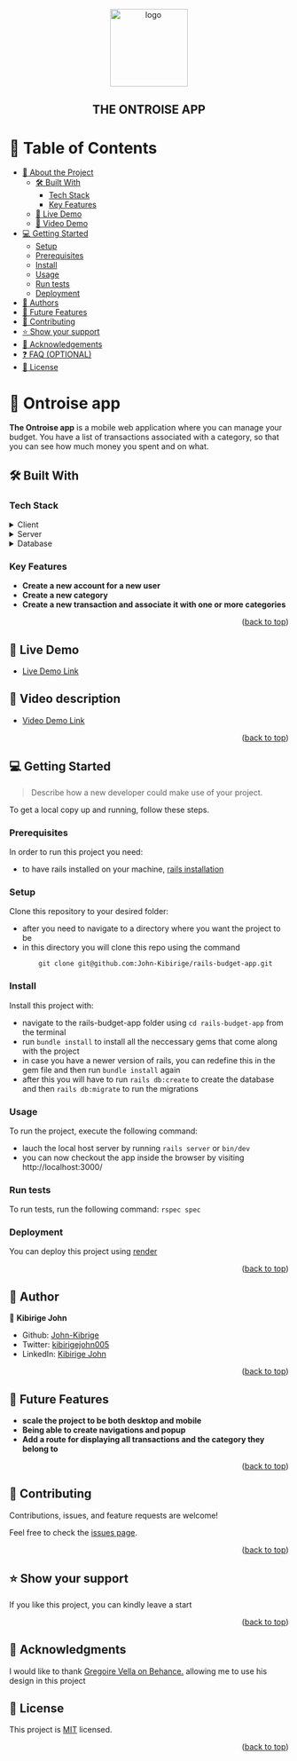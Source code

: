 <a name="readme-top"></a>

<!--
HOW TO USE:
This is an example of how you may give instructions on setting up your project locally.

Modify this file to match your project and remove sections that don't apply.

REQUIRED SECTIONS:
- Table of Contents
- About the Project
  - Built With
  - Live Demo
- Getting Started
- Authors
- Future Features
- Contributing
- Show your support
- Acknowledgements
- License

OPTIONAL SECTIONS:
- FAQ

After you're finished please remove all the comments and instructions!
-->

<div align="center">
  <img src="https://e7.pngegg.com/pngimages/847/695/png-clipart-budget-finance-budget-text-logo.png" alt="logo" width="140"  height="auto" />
  <br/>

  <h2><b>THE ONTROISE APP </b></h2>

</div>


# 📗 Table of Contents

- [📖 About the Project](#about-project)
  - [🛠 Built With](#built-with)
    - [Tech Stack](#tech-stack)
    - [Key Features](#key-features)
  - [🚀 Live Demo](#live-demo)
  - [🚀 Video Demo](#video-demo)
- [💻 Getting Started](#getting-started)
  - [Setup](#setup)
  - [Prerequisites](#prerequisites)
  - [Install](#install)
  - [Usage](#usage)
  - [Run tests](#run-tests)
  - [Deployment](#triangular_flag_on_post-deployment)
- [👥 Authors](#authors)
- [🔭 Future Features](#future-features)
- [🤝 Contributing](#contributing)
- [⭐️ Show your support](#support)
- [🙏 Acknowledgements](#acknowledgements)
- [❓ FAQ (OPTIONAL)](#faq)
- [📝 License](#license)

<!-- PROJECT DESCRIPTION -->

# 📖 Ontroise app <a name="about-project"></a>
**The Ontroise app** is a mobile web application where you can manage your budget. You have a list of transactions associated with a category, so that you can see how much money you spent and on what.

## 🛠 Built With <a name="built-with"></a>

### Tech Stack <a name="tech-stack"></a>

<details>
  <summary>Client</summary>
  <ul>
    <li><a href="https://rubyonrails.org/">Ruby on rails</a></li>
  </ul>
</details>

<details>
  <summary>Server</summary>
  <ul>
    <li><a href="https://rubyonrails.org//">Ruby on rails </a></li>
  </ul>
</details>

<details>
<summary>Database</summary>
  <ul>
    <li><a href="https://www.postgresql.org/">PostgreSQL</a></li>
  </ul>
</details>

<!-- Features -->

### Key Features <a name="key-features"></a>

- **Create a new account for a new user**
- **Create a new category**
- **Create a new transaction and associate it with one or more categories**

<p align="right">(<a href="#readme-top">back to top</a>)</p>

<!-- LIVE DEMO -->

## 🚀 Live Demo <a name="live-demo"></a>

- [Live Demo Link](https://rails-budget-app-wtk2.onrender.com/)

## 🚀 Video description <a name="video-demo"></a>

- [Video Demo Link](https://www.loom.com/share/3981a839f2ed4eec88acf932213d559e)

<p align="right">(<a href="#readme-top">back to top</a>)</p>

<!-- GETTING STARTED -->

## 💻 Getting Started <a name="getting-started"></a>

> Describe how a new developer could make use of your project.

To get a local copy up and running, follow these steps.

### Prerequisites

In order to run this project you need:
- to have rails installed on your machine, [rails installation](https://guides.rubyonrails.org/v5.1/getting_started.html)

### Setup

Clone this repository to your desired folder:
- after you need to navigate to a directory where you want the project to be
- in this directory you will clone this repo using the command
    ```
        git clone git@github.com:John-Kibirige/rails-budget-app.git
    ```

### Install

Install this project with:

- navigate to the rails-budget-app folder using ```cd rails-budget-app``` from the terminal
- run ```bundle install``` to install all the neccessary gems that come along with the project
- in case you have a newer version of rails, you can redefine this in the gem file and then run ```bundle install``` again
- after this you will have to run ```rails db:create``` to create the database and then ```rails db:migrate``` to run the migrations

### Usage

To run the project, execute the following command:
- lauch the local host server by running ```rails server``` or ```bin/dev```
- you can now checkout the app inside the browser by visiting http://localhost:3000/

### Run tests

To run tests, run the following command:
```rspec spec ```

### Deployment

You can deploy this project using [render](https://render.com/docs/deploy-rails#update-your-app-for-render)

<p align="right">(<a href="#readme-top">back to top</a>)</p>

<!-- AUTHORS -->

## 👥 Author <a name="authors"></a>

👤 **Kibirige John**

- Github: [John-Kibrige](https://github.com/John-Kibirige)
- Twitter: [kibirigejohn005](https://twitter.com/kibirigejohn005)
- LinkedIn: [Kibirige John](https://www.linkedin.com/in/kibirigejohn005/)

<p align="right">(<a href="#readme-top">back to top</a>)</p>

<!-- FUTURE FEATURES -->

## 🔭 Future Features <a name="future-features"></a>

- **scale the project to be both desktop and mobile**
- **Being able to create navigations and popup**
- **Add a route for displaying all transactions and the category they belong to**

<p align="right">(<a href="#readme-top">back to top</a>)</p>

<!-- CONTRIBUTING -->

## 🤝 Contributing <a name="contributing"></a>

Contributions, issues, and feature requests are welcome!

Feel free to check the [issues page](https://github.com/John-Kibirige/rails-budget-app/issues).

<p align="right">(<a href="#readme-top">back to top</a>)</p>

<!-- SUPPORT -->

## ⭐️ Show your support <a name="support"></a>

If you like this project, you can kindly leave a start

<p align="right">(<a href="#readme-top">back to top</a>)</p>

<!-- ACKNOWLEDGEMENTS -->

## 🙏 Acknowledgments <a name="acknowledgements"></a>

I would like to thank [Gregoire Vella on Behance.](https://www.behance.net/gregoirevella) allowing me to use his design in this project

## 📝 License <a name="license"></a>

This project is [MIT](./LICENSE) licensed.

<p align="right">(<a href="#readme-top">back to top</a>)</p>
